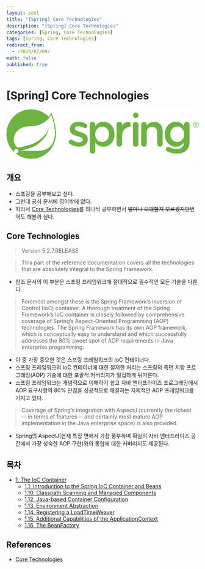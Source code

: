 ```yaml
---
layout: post
title: "[Spring] Core Technologies"
description: "[Spring] Core Technologies"
categories: [Spring, Core Technologies]
tags: [Spring, Core Technologies]
redirect_from:
  - /2020/07/09/
math: false
published: true
---
```


# [Spring] Core Technologies

<img src="/assets/img/posts/logos/spring-logo.svg">

## 개요

- 스프링을 공부해보고 싶다.
- 그런데 공식 문서에 영어밖에 없다.
- 따라서 [Core Technologies](https://docs.spring.io/spring/docs/current/spring-framework-reference/core.html)를 하나씩 공부하면서 ~~얼마나 오래할지 모르겠지만~~번역도 해볼까 싶다.

## Core Technologies

> Version 5.2.7.RELEASE

> This part of the reference documentation covers all the technologies that are absolutely integral to the Spring Framework.

- 참조 문서의 이 부분은 스프링 프레임워크에 절대적으로 필수적인 모든 기술을 다룬다.

> Foremost amongst these is the Spring Framework’s Inversion of Control (IoC) container. A thorough treatment of the Spring Framework’s IoC container is closely followed by comprehensive coverage of Spring’s Aspect-Oriented Programming (AOP) technologies. The Spring Framework has its own AOP framework, which is conceptually easy to understand and which successfully addresses the 80% sweet spot of AOP requirements in Java enterprise programming.

- 이 중 가장 중요한 것은 스프링 프레임워크의 IoC 컨테이너다.
- 스프링 프레임워크의 IoC 컨테이너에 대한 철저한 처리는 스프링의 측면 지향 프로그래밍(AOP) 기술에 대한 포괄적 커버리지가 밀접하게 뒤따른다.
- 스프링 프레임워크는 개념적으로 이해하기 쉽고 자바 엔터프라이즈 프로그래밍에서 AOP 요구사항의 80% 단점을 성공적으로 해결하는 자체적인 AOP 프레임워크를 가지고 있다.

> Coverage of Spring’s integration with AspectJ (currently the richest — in terms of features — and certainly most mature AOP implementation in the Java enterprise space) is also provided.

- Spring의 AspectJ(현재 특징 면에서 가장 풍부하며 확실히 자바 엔터프라이즈 공간에서 가장 성숙한 AOP 구현)와의 통합에 대한 커버리지도 제공된다.

## 목차

- [1. The IoC Container](https://bossm0n5t3r.github.io/blog/62/)
  - [1.1. Introduction to the Spring IoC Container and Beans](https://bossm0n5t3r.github.io/blog/63/)
  - [1.10. Classpath Scanning and Managed Components](https://bossm0n5t3r.github.io/blog/33/)
  - [1.12. Java-based Container Configuration](https://bossm0n5t3r.github.io/blog/36/)
  - [1.13. Environment Abstraction](https://bossm0n5t3r.github.io/blog/42/)
  - [1.14. Registering a LoadTimeWeaver](https://bossm0n5t3r.github.io/blog/47/)
  - [1.15. Additional Capabilities of the ApplicationContext](https://bossm0n5t3r.github.io/blog/48/)
  - [1.16. The BeanFactory](https://bossm0n5t3r.github.io/blog/56/)

## References

- [Core Technologies](https://docs.spring.io/spring/docs/current/spring-framework-reference/core.html)
